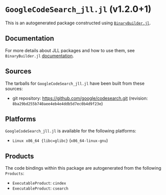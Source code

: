 # `GoogleCodeSearch_jll.jl` (v1.2.0+1)

This is an autogenerated package constructed using [`BinaryBuilder.jl`](https://github.com/JuliaPackaging/BinaryBuilder.jl).

## Documentation

For more details about JLL packages and how to use them, see `BinaryBuilder.jl` [documentation](https://docs.binarybuilder.org/stable/jll/).

## Sources

The tarballs for `GoogleCodeSearch_jll.jl` have been built from these sources:

* git repository: https://github.com/google/codesearch.git (revision: `8ba29bd255b740aee4eb4e4ddb5d7ec0b4d9f23e`)

## Platforms

`GoogleCodeSearch_jll.jl` is available for the following platforms:

* `Linux x86_64 {libc=glibc}` (`x86_64-linux-gnu`)

## Products

The code bindings within this package are autogenerated from the following `Products`:

* `ExecutableProduct`: `cindex`
* `ExecutableProduct`: `csearch`
